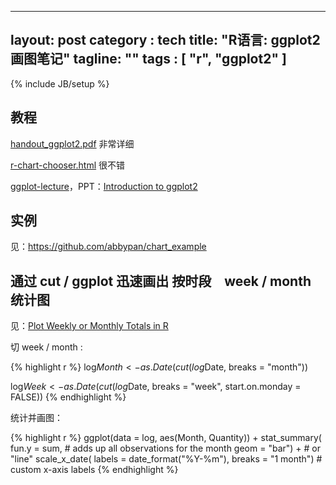 
---
layout: post
category : tech
title:  "R语言: ggplot2 画图笔记"
tagline: ""
tags : [ "r", "ggplot2" ] 
---
{% include JB/setup %}

## 教程
 
[handout_ggplot2.pdf](http://www.ceb-institute.org/bbs/wp-content/uploads/2011/09/handout_ggplot2.pdf) 非常详细

[r-chart-chooser.html](http://www.yaksis.com/posts/r-chart-chooser.html) 很不错

[ggplot-lecture](https://github.com/karthikram/ggplot-lecture)，PPT：[Introduction to ggplot2](https://github.com/karthikram/ggplot-lecture/blob/master/ggplot.pdf?raw=true)

## 实例

见：https://github.com/abbypan/chart_example

## 通过 cut / ggplot 迅速画出 按时段　week / month 统计图

见：[Plot Weekly or Monthly Totals in R](http://www.r-bloggers.com/plot-weekly-or-monthly-totals-in-r/)

切 week / month :

{% highlight r %}
log$Month <- as.Date(cut(log$Date,  breaks = "month"))

log$Week <- as.Date(cut(log$Date,  breaks = "week",  start.on.monday = FALSE))
{% endhighlight %}

统计并画图：

{% highlight r %}
ggplot(data = log,
    aes(Month, Quantity)) +
    stat_summary(
    fun.y = sum, # adds up all observations for the month
    geom = "bar") + # or "line"
    scale_x_date(
            labels = date_format("%Y-%m"),
            breaks = "1 month") # custom x-axis labels
{% endhighlight %}
